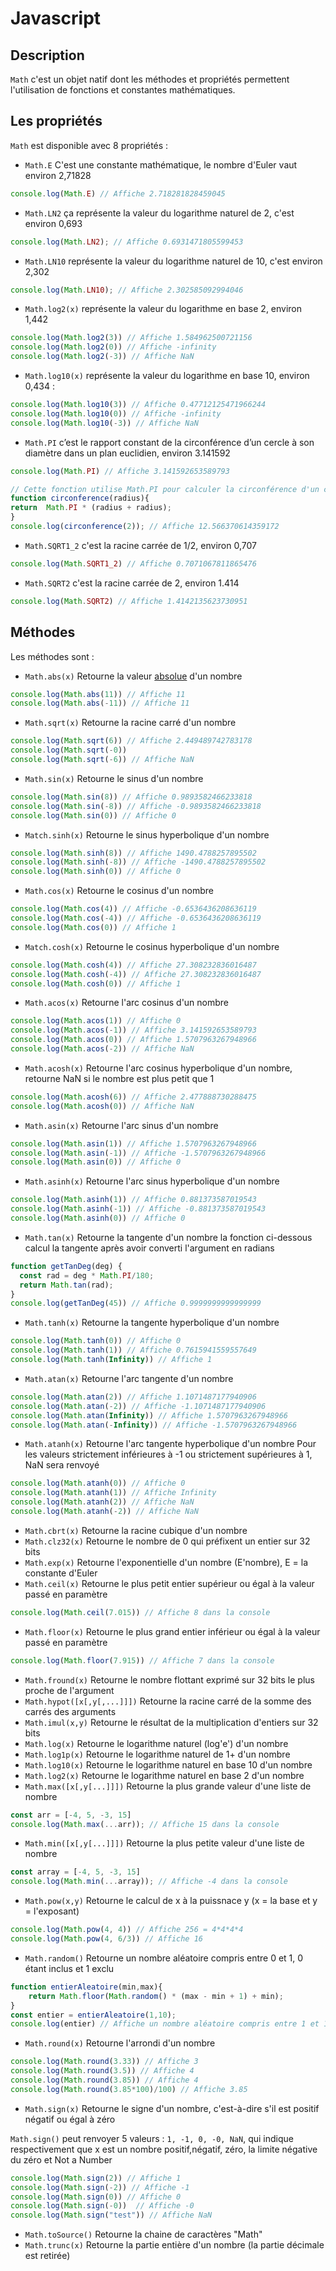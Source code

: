 # Javascript

## Description

`Math` c'est un objet natif dont les méthodes et propriétés permettent l'utilisation de fonctions et constantes mathématiques.

## Les propriétés

`Math` est disponible avec 8 propriétés : 

*   `Math.E` C'est une constante mathématique, le nombre d'Euler vaut environ 2,71828

```js
console.log(Math.E) // Affiche 2.718281828459045
```
*   `Math.LN2` ça représente la valeur du logarithme naturel de 2, c'est environ 0,693

```js
console.log(Math.LN2); // Affiche 0.6931471805599453

```
*   `Math.LN10` représente la valeur du logarithme naturel de 10, c'est environ 2,302

```js
console.log(Math.LN10); // Affiche 2.302585092994046
```

*   `Math.log2(x)` représente la valeur du logarithme en base 2, environ 1,442 

```js
console.log(Math.log2(3)) // Affiche 1.584962500721156
console.log(Math.log2(0)) // Affiche -infinity
console.log(Math.log2(-3)) // Affiche NaN
```

*   `Math.log10(x)` représente la valeur du logarithme en base 10, environ 0,434 :

```js
console.log(Math.log10(3)) // Affiche 0.47712125471966244
console.log(Math.log10(0)) // Affiche -infinity
console.log(Math.log10(-3)) // Affiche NaN
```

*   `Math.PI`  c’est le rapport constant de la circonférence d’un cercle à son diamètre dans un plan euclidien, environ 3.141592

```js
console.log(Math.PI) // Affiche 3.141592653589793

// Cette fonction utilise Math.PI pour calculer la circonférence d'un cercle avec un rayon donné
function circonference(radius){
return  Math.PI * (radius + radius);
}
console.log(circonference(2)); // Affiche 12.566370614359172
```

*   `Math.SQRT1_2` c'est la racine carrée de 1/2, environ 0,707

```js
console.log(Math.SQRT1_2) // Affiche 0.7071067811865476

```
*   `Math.SQRT2` c'est la racine carrée de 2, environ 1.414

```js
console.log(Math.SQRT2) // Affiche 1.4142135623730951
```

## Méthodes

Les méthodes sont : 

*   `Math.abs(x)` Retourne la valeur [absolue](https://fr.wikipedia.org/wiki/Valeur_absolue) d'un nombre

```js
console.log(Math.abs(11)) // Affiche 11
console.log(Math.abs(-11)) // Affiche 11
```
*   `Math.sqrt(x)` Retourne la racine carré d'un nombre 

```js
console.log(Math.sqrt(6)) // Affiche 2.449489742783178
console.log(Math.sqrt(-0))
console.log(Math.sqrt(-6)) // Affiche NaN
```
*   `Math.sin(x)` Retourne le sinus d'un nombre

```js
console.log(Math.sin(8)) // Affiche 0.9893582466233818
console.log(Math.sin(-8)) // Affiche -0.9893582466233818
console.log(Math.sin(0)) // Affiche 0
```
*   `Match.sinh(x)` Retourne le sinus hyperbolique d'un nombre

```js
console.log(Math.sinh(8)) // Affiche 1490.4788257895502
console.log(Math.sinh(-8)) // Affiche -1490.4788257895502
console.log(Math.sinh(0)) // Affiche 0
```
*   `Math.cos(x)` Retourne le cosinus d'un nombre

```js
console.log(Math.cos(4)) // Affiche -0.6536436208636119
console.log(Math.cos(-4)) // Affiche -0.6536436208636119
console.log(Math.cos(0)) // Affiche 1
```
*   `Match.cosh(x)` Retourne le cosinus hyperbolique d'un nombre

```js
console.log(Math.cosh(4)) // Affiche 27.308232836016487
console.log(Math.cosh(-4)) // Affiche 27.308232836016487
console.log(Math.cosh(0)) // Affiche 1
```
*   `Math.acos(x)` Retourne l'arc cosinus d'un nombre

```js
console.log(Math.acos(1)) // Affiche 0
console.log(Math.acos(-1)) // Affiche 3.141592653589793
console.log(Math.acos(0)) // Affiche 1.5707963267948966
console.log(Math.acos(-2)) // Affiche NaN
```
*   `Math.acosh(x)` Retourne l'arc cosinus hyperbolique d'un nombre, retourne NaN si le nombre est plus petit que 1

```js
console.log(Math.acosh(6)) // Affiche 2.477888730288475
console.log(Math.acosh(0)) // Affiche NaN
```
*   `Math.asin(x)` Retourne l'arc sinus d'un nombre

```js
console.log(Math.asin(1)) // Affiche 1.5707963267948966
console.log(Math.asin(-1)) // Affiche -1.5707963267948966
console.log(Math.asin(0)) // Affiche 0
```
*   `Math.asinh(x)` Retourne l'arc sinus hyperbolique d'un nombre

```js
console.log(Math.asinh(1)) // Affiche 0.881373587019543
console.log(Math.asinh(-1)) // Affiche -0.881373587019543
console.log(Math.asinh(0)) // Affiche 0
```
*   `Math.tan(x)` Retourne la tangente d'un nombre
la fonction ci-dessous calcul la tangente après avoir converti l'argument en radians

```js
function getTanDeg(deg) {
  const rad = deg * Math.PI/180;
  return Math.tan(rad);
}
console.log(getTanDeg(45)) // Affiche 0.9999999999999999
```
*   `Math.tanh(x)` Retourne la tangente hyperbolique d'un nombre

```js
console.log(Math.tanh(0)) // Affiche 0
console.log(Math.tanh(1)) // Affiche 0.7615941559557649
console.log(Math.tanh(Infinity)) // Affiche 1 
```
*   `Math.atan(x)` Retourne l'arc tangente d'un nombre

```js
console.log(Math.atan(2)) // Affiche 1.1071487177940906
console.log(Math.atan(-2)) // Affiche -1.1071487177940906
console.log(Math.atan(Infinity)) // Affiche 1.5707963267948966
console.log(Math.atan(-Infinity)) // Affiche -1.5707963267948966
```
*   `Math.atanh(x)` Retourne l'arc tangente hyperbolique d'un nombre
Pour les valeurs strictement inférieures à -1 ou strictement supérieures à 1, NaN sera renvoyé

```js
console.log(Math.atanh(0)) // Affiche 0
console.log(Math.atanh(1)) // Affiche Infinity
console.log(Math.atanh(2)) // Affiche NaN
console.log(Math.atanh(-2)) // Affiche NaN
```
*   `Math.cbrt(x)` Retourne la racine cubique d'un nombre
*   `Math.clz32(x)` Retourne le nombre de 0 qui préfixent un entier sur 32 bits
*   `Math.exp(x)` Retourne l'exponentielle d'un nombre (E'nombre), E = la constante d'Euler
*   `Math.ceil(x)` Retourne le plus petit entier supérieur ou égal à la valeur passé en paramètre

```js
console.log(Math.ceil(7.015)) // Affiche 8 dans la console
```
*   `Math.floor(x)` Retourne le plus grand entier inférieur ou égal à la valeur passé en paramètre

```js
console.log(Math.floor(7.915)) // Affiche 7 dans la console
```
*   `Math.fround(x)` Retourne le nombre flottant exprimé sur 32 bits le plus proche de l'argument
*   `Math.hypot([x[,y[,...]]])` Retourne la racine carré de la somme des carrés des arguments
*   `Math.imul(x,y)` Retourne le résultat de la multiplication d'entiers sur 32 bits
*   `Math.log(x)` Retourne le logarithme naturel (log'e') d'un nombre
*   `Math.log1p(x)` Retourne le logarithme naturel de 1+ d'un nombre
*   `Math.log10(x)` Retourne le logarithme naturel en base 10 d'un nombre
*   `Math.log2(x)` Retourne le logarithme naturel en base 2 d'un nombre
*   `Math.max([x[,y[...]]])` Retourne la plus grande valeur d'une liste de nombre

```js
const arr = [-4, 5, -3, 15]
console.log(Math.max(...arr)); // Affiche 15 dans la console
```

*   `Math.min([x[,y[...]]])` Retourne la plus petite valeur d'une liste de nombre

```js
const array = [-4, 5, -3, 15]
console.log(Math.min(...array)); // Affiche -4 dans la console 
```

*   `Math.pow(x,y)` Retourne le calcul de x à la puissnace y (x = la base et y = l'exposant)

```js
console.log(Math.pow(4, 4)) // Affiche 256 = 4*4*4*4
console.log(Math.pow(4, 6/3)) // Affiche 16
```
*   `Math.random()` Retourne un nombre aléatoire compris entre 0 et 1, 0 étant inclus et 1 exclu
 
```js
function entierAleatoire(min,max){
    return Math.floor(Math.random() * (max - min + 1) + min);
}
const entier = entierAleatoire(1,10);
console.log(entier) // Affiche un nombre aléatoire compris entre 1 et 10

```

*   `Math.round(x)` Retourne l'arrondi d'un nombre 

```js
console.log(Math.round(3.33)) // Affiche 3
console.log(Math.round(3.5)) // Affiche 4
console.log(Math.round(3.85)) // Affiche 4
console.log(Math.round(3.85*100)/100) // Affiche 3.85
```

*   `Math.sign(x)` Retourne le signe d'un nombre, c'est-à-dire s'il est positif négatif ou égal à zéro

`Math.sign()` peut renvoyer 5 valeurs : `1, -1, 0, -0, NaN`, qui indique respectivement que x est un nombre positif,négatif, zéro, la limite négative du zéro et Not a Number

```js
console.log(Math.sign(2)) // Affiche 1
console.log(Math.sign(-2)) // Affiche -1
console.log(Math.sign(0)) // Affiche 0
console.log(Math.sign(-0))  // Affiche -0
console.log(Math.sign("test")) // Affiche NaN
```
*   `Math.toSource()` Retourne la chaine de caractères "Math"
*   `Math.trunc(x)` Retourne la partie entière d'un nombre (la partie décimale est retirée)
